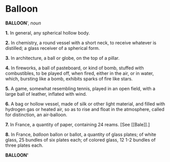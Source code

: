 # Balloon

**BALLOON**', _noun_

**1.** In general, any spherical hollow body.

**2.** In chemistry, a round vessel with a short neck, to receive whatever is distilled; a glass receiver of a spherical form.

**3.** In architecture, a ball or globe, on the top of a pillar.

**4.** In fireworks, a ball of pasteboard, or kind of bomb, stuffed with combustibles, to be played off, when fired, either in the air, or in water, which, bursting like a bomb, exhibits sparks of fire like stars.

**5.** A game, somewhat resembling tennis, played in an open field, with a large ball of leather, inflated with wind.

**6.** A bag or hollow vessel, made of silk or other light material, and filled with hydrogen gas or heated air, so as to rise and float in the atmosphere, called for distinction, an air-balloon.

**7.** In France, a quantity of paper, containing 24 reams. \[See [[Bale]].\]

**8.** In France, _balloon_ ballon or ballot, a quantity of glass plates; of white glass, 25 bundles of six plates each; of colored glass, 12 1-2 bundles of three plates each.

**BALLOON'**